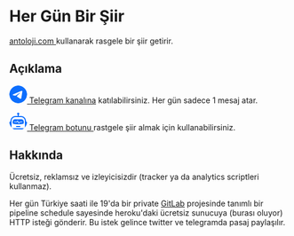 # Her Gün Bir Şiir

<a target="_blank" href="https://www.antoloji.com/" class="link-primary">
  antoloji.com
</a>
kullanarak rasgele bir şiir getirir.

  <h2> Açıklama </h2>
  <p>
    <a target="_blank" href="https://t.me/her_gun_siir" class="link-primary">
      <img src="doc/telegram.svg" style="background: white; border-radius: 50%;"> Telegram kanalına</a> katılabilirsiniz. Her gün sadece 1 mesaj atar.
  </p>
  <p>
    <a target="_blank" href="https://t.me/siirler_bot" class="link-primary">
    <img src="doc/robot.svg" style="background: white; border-radius: 50%;"> Telegram botunu </a> rastgele şiir almak için kullanabilirsiniz.
  </p>

  <h2> Hakkında </h2>
  <p>
    Ücretsiz, reklamsız ve izleyicisizdir (tracker ya da analytics scriptleri kullanmaz).
  </p>

  <p>
    Her gün Türkiye saati ile 19'da bir private <a target="_blank" href="https://gitlab.com/canbax/daily-webhooker"
      class="link-info">GitLab</a> projesinde tanımlı bir pipeline schedule sayesinde heroku'daki ücretsiz sunucuya
    (burası oluyor) HTTP
    isteği gönderir. Bu istek gelince twitter ve telegramda pasaj paylaşılır.
  </p>

